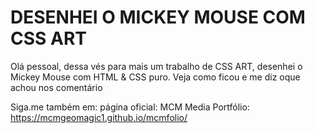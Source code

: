 # DESENHEI O MICKEY MOUSE COM CSS ART

Olá pessoal, dessa vés para mais um trabalho de CSS ART, desenhei o Mickey Mouse com HTML & CSS puro. Veja como ficou e me diz oque achou nos comentário

Siga.me também em:
página oficial: MCM Media
Portfólio:  https://mcmgeomagic1.github.io/mcmfolio/
